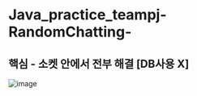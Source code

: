 # Java_practice_teampj-RandomChatting-

## 핵심 - 소켓 안에서 전부 해결 [DB사용 X]  
![image](https://user-images.githubusercontent.com/100547978/179742779-ece62df9-d973-4a4c-b592-0d2ede8cc9ee.png)
